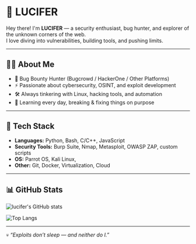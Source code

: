 # 👾 LUCIFER

Hey there! I'm **LUCIFER** — a security enthusiast, bug hunter, and explorer of the unknown corners of the web.  
I love diving into vulnerabilities, building tools, and pushing limits.  

---

## 🕵️‍♂️ About Me
- 🐞 Bug Bounty Hunter (Bugcrowd / HackerOne / Other Platforms)  
- ⚡ Passionate about cybersecurity, OSINT, and exploit development  
- 🛠️ Always tinkering with Linux, hacking tools, and automation  
- 🚀 Learning every day, breaking & fixing things on purpose  

---

## 🔧 Tech Stack
- **Languages:** Python, Bash, C/C++, JavaScript  
- **Security Tools:** Burp Suite, Nmap, Metasploit, OWASP ZAP, custom scripts  
- **OS:** Parrot OS, Kali Linux,
- **Other:** Git, Docker, Virtualization, Cloud  

---

## 📊 GitHub Stats
![lucifer's GitHub stats](https://github-readme-stats.vercel.app/api?username=lucifer&show_icons=true&theme=radical)

![Top Langs](https://github-readme-stats.vercel.app/api/top-langs/?username=zero-spectre&layout=compact&theme=radical)
  

---

💀 *“Exploits don’t sleep — and neither do I.”*  
